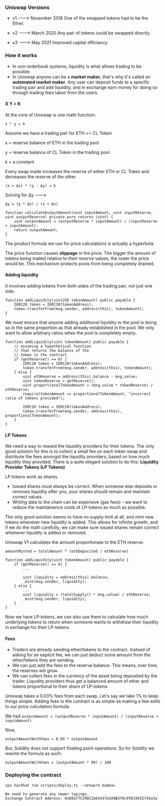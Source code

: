 

### Uniswap Versions

- v1 ---> November 2018
One of the swapped tokens had to be the Ether.

- v2 ---> March 2020
Any pair of tokens could be swapped directly.

- v3 ---> May 2021
Improved capital efficiency.

### How it works

- In non-orderbook systems, liquidity is what allows trading to be possible.
- In Uniswap anyone can be a **market maker**, that's why it's called an **automated market maker**. Any user can deposit funds to a specific trading pair and add liquidity, and in exchange earn money for doing so through trading fees taken from the users.

#### X Y = K 

At the core of Uniswap is one math function:

`x * y = k`

Assume we have a trading pair for ETH <> CL Token

x = reserve balance of ETH in the trading pool

y = reserve balance of CL Token in the trading pool

k = a constant

Every swap made increases the reserve of either ETH or CL Token and decreases the reserve of the other.

`(x + Δx) * (y - Δy) = k`

Solving for Δy --->

`Δy = (y * Δx) / (x + Δx)`

```
function calculateOutputAmount(uint inputAmount, uint inputReserve, uint outputReserve) private pure returns (uint) {
    uint outputAmount = (outputReserve * inputAmount) / (inputReserve + inputAmount);
    return outputAmount;
}
```

The product formula we use for price calculations is actually a hyperbola.

The price function causes **slippage** in the price. The bigger the amount of tokens being traded relative to their reserve values, the lower the price would be. This mechanism protects pools from being completely drained. 

#### Adding liquidity

It involves adding tokens from both sides of the trading pair, not just one side.

```
function addLiquidity(uint256 tokenAmount) public payable {
    IERC20 token = IERC20(tokenAddress);
    token.transferFrom(msg.sender, address(this), tokenAmount);
}
```

We must ensure that anyone adding additional liquidity to the pool is doing so in the same proportion as that already established in the pool. We only want to allow arbitrary ratios when the pool is completely empty.

```
function addLiquidity(uint tokenAmount) public payable {
    // assuming a hypothetical function
    // that returns the balance of the 
    // token in the contract
    if (getReserve() == 0) {
        IERC20 token = IERC20(tokenAddress);
        token.transferFrom(msg.sender, address(this), tokenAmount);
    } else {
        uint ethReserve = address(this).balance - msg.value;
        uint tokenReserve = getReserve();
        uint proportionalTokenAmount = (msg.value * tokenReserve) / ethReserve;
        require(tokenAmount >= proportionalTokenAmount, "incorrect ratio of tokens provided");
        
        IERC20 token = IERC20(tokenAddress);
        token.transferFrom(msg.sender, address(this), proportionalTokenAmount);
    }
}
```

#### LP Tokens

We need a way to reward the liquidity providers for their tokens. 
The only good solution for this is to collect a small fee on each token swap and distribute the fees amongst the liquidity providers, based on how much liquidity they provided.
There is a quite elegant solution to do this: **Liquidity Provider Tokens (LP Tokens)**

LP tokens work as shares.
- Issued shares must always be correct. When someone else deposits or removes liquidity after you, your shares should remain and maintain correct values.
- Writing data to the chain can be expensive (gas fees) - we want to reduce the maintainence costs of LP-tokens as much as possible.

The only good solution seems to have no supply limit at all, and mint new tokens whenever new liquidity is added. This allows for infinite growth, and if we do the math carefully, we can make sure issued shares remain correct whenever liquidity is added or removed.

Uniswap V1 calculates the amount proportionate to the ETH reserve.

`amountMinted = totalAmount * (ethDeposited / ethReserve)`


```
function addLiquidity(uint tokenAmount) public payable {
    if (getReserve() == 0) {
        ...
        
        uint liquidity = address(this).balance;
        _mint(msg.sender, liquidity);
    } else {
        ...
        uint liquidity = (totalSupply() * msg.value) / ethReserve;
        _mint(msg.sender, liquidity);
    }
}
```

Now we have LP-tokens, we can also use them to calculate how much underlying tokens to return when someone wants to withdraw their liquidity in exchange for their LP-tokens.

#### Fees

- Traders are already sending ether/tokens to the contract. Instead of asking for an explicit fee, we can just deduct some amount from the ether/tokens they are sending.
- We can just add the fees to the reserve balance. This means, over time, the reserves will grow.
- We can collect fees in the currency of the asset being deposited by the trader. Liquidity providers thus get a balanced amount of ether and tokens proportional to their share of LP-tokens.

Uniswap takes a 0.03% fees from each swap. Let's say we take 1% to keep things simple. Adding fees to the contract is as simple as making a few edits to our price calculation formula:

We had 
`outputAmount = (outputReserve * inputAmount) / (inputReserve + inputAmount)`

Now,

`outputAmountWithFees = 0.99 * outputAmount`

But, Solidity does not support floating point operations. So for Solidity we rewrite the formula as such:

`outputAmountWithFees = (outputAmount * 99) / 100`


### Deploying the contract

`npx hardhat run scripts/deploy.ts --network mumbai`

```
No need to generate any newer typings.
Exchange Contract Address: 0xD8e77C29021b64347e3d9B3f0c9fD19915745a3a
```
